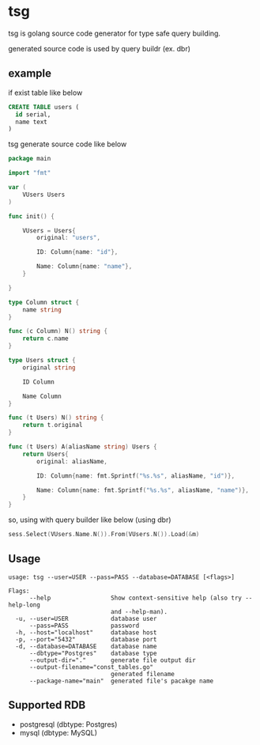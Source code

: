 # tsg

tsg is golang source code generator for type safe query building.

generated source code is used by query buildr (ex. dbr)

## example

if exist table like below

``` sql
CREATE TABLE users (
  id serial,
  name text
)
```

tsg generate source code like below

``` go
package main

import "fmt"

var (
	VUsers Users
)

func init() {

	VUsers = Users{
		original: "users",

		ID: Column{name: "id"},

		Name: Column{name: "name"},
	}

}

type Column struct {
	name string
}

func (c Column) N() string {
	return c.name
}

type Users struct {
	original string

	ID Column

	Name Column
}

func (t Users) N() string {
	return t.original
}

func (t Users) A(aliasName string) Users {
	return Users{
		original: aliasName,

		ID: Column{name: fmt.Sprintf("%s.%s", aliasName, "id")},

		Name: Column{name: fmt.Sprintf("%s.%s", aliasName, "name")},
	}
}

```

so, using with query builder like below (using dbr)

``` go
sess.Select(VUsers.Name.N()).From(VUsers.N()).Load(&m)
```


## Usage

```
usage: tsg --user=USER --pass=PASS --database=DATABASE [<flags>]

Flags:
      --help                 Show context-sensitive help (also try --help-long
                             and --help-man).
  -u, --user=USER            database user
      --pass=PASS            password
  -h, --host="localhost"     database host
  -p, --port="5432"          database port
  -d, --database=DATABASE    database name
      --dbtype="Postgres"    database type
      --output-dir="."       generate file output dir
      --output-filename="const_tables.go"
                             generated filename
      --package-name="main"  generated file's pacakge name
```


## Supported RDB

- postgresql (dbtype: Postgres)
- mysql (dbtype: MySQL)
